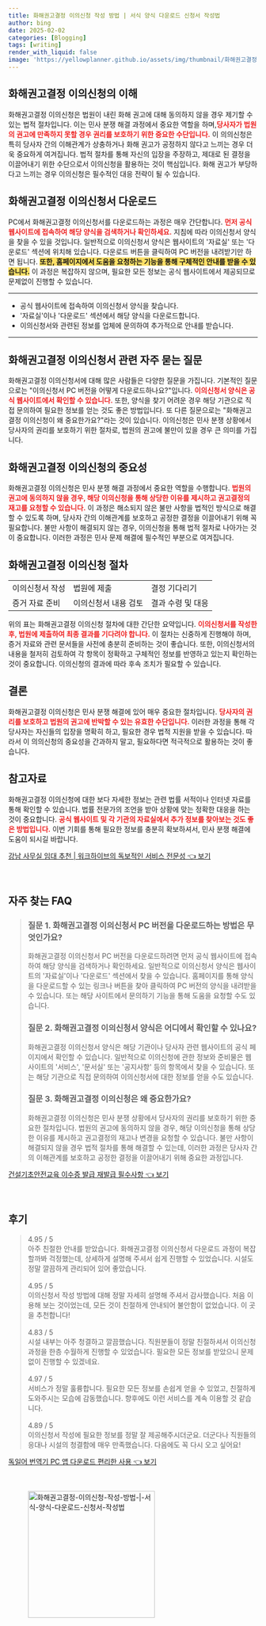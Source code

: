 ```yaml
---
title: 화해권고결정 이의신청 작성 방법 | 서식 양식 다운로드 신청서 작성법
author: bing
date: 2025-02-02
categories: [Blogging]
tags: [writing]
render_with_liquid: false
image: 'https://yellowplanner.github.io/assets/img/thumbnail/화해권고결정-이의신청-작성-방법-|-서식-양식-다운로드-신청서-작성법.webp'
---
```



<h2 id='화해권고결정_이해'>화해권고결정 이의신청의 이해</h2>

<p>화해권고결정 이의신청은 법원이 내린 화해 권고에 대해 동의하지 않을 경우 제기할 수 있는 법적 절차입니다. 이는 민사 분쟁 해결 과정에서 중요한 역할을 하며,<b><span style="color: #ee2323;">당사자가 법원의 권고에 만족하지 못할 경우 권리를 보호하기 위한 중요한 수단입니다.</span></b> 이 의의신청은 특히 당사자 간의 이해관계가 상충하거나 화해 권고가 공정하지 않다고 느끼는 경우 더욱 중요하게 여겨집니다. 법적 절차를 통해 자신의 입장을 주장하고, 제대로 된 결정을 이끌어내기 위한 수단으로서 이의신청을 활용하는 것이 핵심입니다. 화해 권고가 부당하다고 느끼는 경우 이의신청은 필수적인 대응 전략이 될 수 있습니다.</p>

<h2 id='이의신청서_다운로드'>화해권고결정 이의신청서 다운로드</h2>

<p>PC에서 화해권고결정 이의신청서를 다운로드하는 과정은 매우 간단합니다. <b><span style="color: #ee2323;">먼저 공식 웹사이트에 접속하여 해당 양식을 검색하거나 확인하세요.</span></b> 지침에 따라 이의신청서 양식을 찾을 수 있을 것입니다. 일반적으로 이의신청서 양식은 웹사이트의 '자료실' 또는 '다운로드' 섹션에 위치해 있습니다. 다운로드 버튼을 클릭하여 PC 버전을 내려받기만 하면 됩니다. <b><span style="background-color: #ffe066;">또한, 홈페이지에서 도움을 요청하는 기능을 통해 구체적인 안내를 받을 수 있습니다.</span></b> 이 과정은 복잡하지 않으며, 필요한 모든 정보는 공식 웹사이트에서 제공되므로 문제없이 진행할 수 있습니다.</p>

<hr />

<ul>
    <li>공식 웹사이트에 접속하여 이의신청서 양식을 찾습니다.</li>
    <li>'자료실'이나 '다운로드' 섹션에서 해당 양식을 다운로드합니다.</li>
    <li>이의신청서와 관련된 정보를 업체에 문의하여 추가적으로 안내를 받습니다.</li>
</ul>

<hr />

<h2 id='자주묻는질문'>화해권고결정 이의신청서 관련 자주 묻는 질문</h2>

<p>화해권고결정 이의신청서에 대해 많은 사람들은 다양한 질문을 가집니다. 기본적인 질문으로는 "이의신청서 PC 버전을 어떻게 다운로드하나요?"입니다. <b><span style="color: #ee2323;">이의신청서 양식은 공식 웹사이트에서 확인할 수 있습니다.</span></b> 또한, 양식을 찾기 어려운 경우 해당 기관으로 직접 문의하여 필요한 정보를 얻는 것도 좋은 방법입니다. 또 다른 질문으로는 "화해권고결정 이의신청이 왜 중요한가요?"라는 것이 있습니다. 이의신청은 민사 분쟁 상황에서 당사자의 권리를 보호하기 위한 절차로, 법원의 권고에 불만이 있을 경우 큰 의미를 가집니다.</p>

<h2 id='이의신청_중요성'>화해권고결정 이의신청의 중요성</h2>

<p>화해권고결정 이의신청은 민사 분쟁 해결 과정에서 중요한 역할을 수행합니다. <b><span style="color: #ee2323;">법원의 권고에 동의하지 않을 경우, 해당 이의신청을 통해 상당한 이유를 제시하고 권고결정의 재고를 요청할 수 있습니다.</span></b> 이 과정은 해소되지 않은 불만 사항을 법적인 방식으로 해결할 수 있도록 하며, 당사자 간의 이해관계를 보호하고 공정한 결정을 이끌어내기 위해 꼭 필요합니다. 불만 사항이 해결되지 않는 경우, 이의신청을 통해 법적 절차로 나아가는 것이 중요합니다. 이러한 과정은 민사 문제 해결에 필수적인 부분으로 여겨집니다.</p>

<h2 id='이의신청_절차'>화해권고결정 이의신청 절차</h2>

<table>
    <tr>
        <td>이의신청서 작성</td>
        <td>법원에 제출</td>
        <td>결정 기다리기</td>
    </tr>
    <tr>
        <td>증거 자료 준비</td>
        <td>이의신청서 내용 검토</td>
        <td>결과 수령 및 대응</td>
    </tr>
</table>

<p>위의 표는 화해권고결정 이의신청 절차에 대한 간단한 요약입니다. <b><span style="color: #ee2323;">이의신청서를 작성한 후, 법원에 제출하여 최종 결과를 기다려야 합니다.</span></b> 이 절차는 신중하게 진행해야 하며, 증거 자료와 관련 문서들을 사전에 충분히 준비하는 것이 좋습니다. 또한, 이의신청서의 내용을 철저히 검토하여 각 항목이 정확하고 구체적인 정보를 반영하고 있는지 확인하는 것이 중요합니다. 이의신청의 결과에 따라 후속 조치가 필요할 수 있습니다.</p>

<h2 id='결론'>결론</h2>

<p>화해권고결정 이의신청은 민사 분쟁 해결에 있어 매우 중요한 절차입니다. <b><span style="color: #ee2323;">당사자의 권리를 보호하고 법원의 권고에 반박할 수 있는 유효한 수단입니다.</span></b> 이러한 과정을 통해 각 당사자는 자신들의 입장을 명확히 하고, 필요한 경우 법적 지원을 받을 수 있습니다. 따라서 이 의의신청의 중요성을 간과하지 말고, 필요하다면 적극적으로 활용하는 것이 좋습니다.</p>

<h2 id='참고자료'>참고자료</h2>

<p>화해권고결정 이의신청에 대한 보다 자세한 정보는 관련 법률 서적이나 인터넷 자료를 통해 확인할 수 있습니다. 법률 전문가의 조언을 받아 상황에 맞는 정확한 대응을 하는 것이 중요합니다. <b><span style="color: #ee2323;">공식 웹사이트 및 각 기관의 자료실에서 추가 정보를 찾아보는 것도 좋은 방법입니다.</span></b> 이번 기회를 통해 필요한 정보를 충분히 확보하셔서, 민사 분쟁 해결에 도움이 되시길 바랍니다.</p>


<p><a class="click-button" title="강남 사무실 임대 추천 | 워크하이브의 독보적인 서비스 전문성" href="https://yellowplanner.github.io/posts/%EA%B0%95%EB%82%A8-%EC%82%AC%EB%AC%B4%EC%8B%A4-%EC%9E%84%EB%8C%80-%EC%B6%94%EC%B2%9C-%EC%9B%8C%ED%81%AC%ED%95%98%EC%9D%B4%EB%B8%8C%EC%9D%98-%EB%8F%85%EB%B3%B4%EC%A0%81%EC%9D%B8-%EC%84%9C%EB%B9%84%EC%8A%A4-%EC%A0%84%EB%AC%B8%EC%84%B1/" rel="dofollow">강남 사무실 임대 추천 | 워크하이브의 독보적인 서비스 전문성 👈 보기</a></p><br>
<h2 id='자주_찾는_FAQ'>자주 찾는 FAQ</h2>
<div itemscope="" itemtype="https://schema.org/FAQPage"> 
<blockquote> 
<div itemscope="" itemprop="mainEntity" itemtype="https://schema.org/Question"> 
<h3 itemprop="name">질문 1. 화해권고결정 이의신청서 PC 버전을 다운로드하는 방법은 무엇인가요?</h3> 
<div itemscope="" itemprop="acceptedAnswer" itemtype="https://schema.org/Answer"> 
<span itemprop="text"> 
<p>화해권고결정 이의신청서 PC 버전을 다운로드하려면 먼저 공식 웹사이트에 접속하여 해당 양식을 검색하거나 확인하세요. 일반적으로 이의신청서 양식은 웹사이트의 '자료실'이나 '다운로드' 섹션에서 찾을 수 있습니다. 홈페이지를 통해 양식을 다운로드할 수 있는 링크나 버튼을 찾아 클릭하여 PC 버전의 양식을 내려받을 수 있습니다. 또는 해당 사이트에서 문의하기 기능을 통해 도움을 요청할 수도 있습니다.</p> 
</span> 
</div> 
</div> 

<div itemscope="" itemprop="mainEntity" itemtype="https://schema.org/Question"> 
<h3 itemprop="name">질문 2. 화해권고결정 이의신청서 양식은 어디에서 확인할 수 있나요?</h3> 
<div itemscope="" itemprop="acceptedAnswer" itemtype="https://schema.org/Answer"> 
<span itemprop="text"> 
<p>화해권고결정 이의신청서 양식은 해당 기관이나 당사자 관련 웹사이트의 공식 페이지에서 확인할 수 있습니다. 일반적으로 이의신청에 관한 정보와 준비물은 웹사이트의 '서비스', '문서실' 또는 '공지사항' 등의 항목에서 찾을 수 있습니다. 또는 해당 기관으로 직접 문의하여 이의신청서에 대한 정보를 얻을 수도 있습니다.</p> 
</span> 
</div> 
</div> 

<div itemscope="" itemprop="mainEntity" itemtype="https://schema.org/Question"> 
<h3 itemprop="name">질문 3. 화해권고결정 이의신청은 왜 중요한가요?</h3> 
<div itemscope="" itemprop="acceptedAnswer" itemtype="https://schema.org/Answer"> 
<span itemprop="text"> 
<p>화해권고결정 이의신청은 민사 분쟁 상황에서 당사자의 권리를 보호하기 위한 중요한 절차입니다. 법원의 권고에 동의하지 않을 경우, 해당 이의신청을 통해 상당한 이유를 제시하고 권고결정의 재고나 변경을 요청할 수 있습니다. 불만 사항이 해결되지 않을 경우 법적 절차를 통해 해결할 수 있는데, 이러한 과정은 당사자 간의 이해관계를 보호하고 공정한 결정을 이끌어내기 위해 중요한 과정입니다.</p> 
</span> 
</div> 
</div> 
</blockquote> 
</div>
<p><a class="click-button" title="건설기초안전교육 이수증 발급 재발급 필수사항" href="https://yellowplanner.github.io/posts/%EA%B1%B4%EC%84%A4%EA%B8%B0%EC%B4%88%EC%95%88%EC%A0%84%EA%B5%90%EC%9C%A1-%EC%9D%B4%EC%88%98%EC%A6%9D-%EB%B0%9C%EA%B8%89-%EC%9E%AC%EB%B0%9C%EA%B8%89-%ED%95%84%EC%88%98%EC%82%AC%ED%95%AD/" rel="dofollow">건설기초안전교육 이수증 발급 재발급 필수사항 👈 보기</a></p><br>
<h2 id='후기'>후기</h2>
<div itemscope itemtype="https://schema.org/Product">
  <blockquote>
  <div itemprop="review" itemscope itemtype="https://schema.org/Review">
      <div itemprop="reviewRating" itemscope itemtype="https://schema.org/Rating"> <span itemprop="ratingValue">4.95</span> / <span itemprop="bestRating">5</span> </div>
      <span itemprop="reviewBody">아주 친절한 안내를 받았습니다. 화해권고결정 이의신청서 다운로드 과정이 복잡할까봐 걱정했는데, 상세하게 설명해 주셔서 쉽게 진행할 수 있었습니다. 시설도 정말 깔끔하게 관리되어 있어 좋았습니다.</span>
  </div>
  <br>
  <div itemprop="review" itemscope itemtype="https://schema.org/Review">
      <div itemprop="reviewRating" itemscope itemtype="https://schema.org/Rating"> <span itemprop="ratingValue">4.95</span> / <span itemprop="bestRating">5</span> </div>
      <span itemprop="reviewBody">이의신청서 작성 방법에 대해 정말 자세히 설명해 주셔서 감사했습니다. 처음 이용해 보는 것이었는데, 모든 것이 친절하게 안내되어 불안함이 없었습니다. 이 곳을 추천합니다!</span>
  </div>
  <br>
  <div itemprop="review" itemscope itemtype="https://schema.org/Review">
      <div itemprop="reviewRating" itemscope itemtype="https://schema.org/Rating"> <span itemprop="ratingValue">4.83</span> / <span itemprop="bestRating">5</span> </div>
      <span itemprop="reviewBody">시설 내부는 아주 청결하고 깔끔했습니다. 직원분들이 정말 친절하셔서 이의신청 과정을 한층 수월하게 진행할 수 있었습니다. 필요한 모든 정보를 받았으니 문제없이 진행할 수 있겠네요.</span>
  </div>
  <br>
  <div itemprop="review" itemscope itemtype="https://schema.org/Review">
      <div itemprop="reviewRating" itemscope itemtype="https://schema.org/Rating"> <span itemprop="ratingValue">4.97</span> / <span itemprop="bestRating">5</span> </div>
      <span itemprop="reviewBody">서비스가 정말 훌륭합니다. 필요한 모든 정보를 손쉽게 얻을 수 있었고, 친절하게 도와주시는 모습에 감동했습니다. 향후에도 이런 서비스를 계속 이용할 것 같습니다.</span>
  </div>
  <br>
  <div itemprop="review" itemscope itemtype="https://schema.org/Review">
      <div itemprop="reviewRating" itemscope itemtype="https://schema.org/Rating"> <span itemprop="ratingValue">4.89</span> / <span itemprop="bestRating">5</span> </div>
      <span itemprop="reviewBody">이의신청서 작성에 필요한 정보를 정말 잘 제공해주시더군요. 더군다나 직원들의 응대나 시설의 청결함에 매우 만족했습니다. 다음에도 꼭 다시 오고 싶어요!</span>
  </div>
  </blockquote>
</div>
<p><a class="click-button" title="독일어 번역기 PC 앱 다운로드 편리한 사용" href="https://yellowplanner.github.io/posts/%EB%8F%85%EC%9D%BC%EC%96%B4-%EB%B2%88%EC%97%AD%EA%B8%B0-PC-%EC%95%B1-%EB%8B%A4%EC%9A%B4%EB%A1%9C%EB%93%9C-%ED%8E%B8%EB%A6%AC%ED%95%9C-%EC%82%AC%EC%9A%A9/" rel="dofollow">독일어 번역기 PC 앱 다운로드 편리한 사용 👈 보기</a></p><br>
<figure class="image"><img src="https://yellowplanner.github.io/assets/img/thumbnail/화해권고결정-이의신청-작성-방법-|-서식-양식-다운로드-신청서-작성법.webp" alt="화해권고결정-이의신청-작성-방법-|-서식-양식-다운로드-신청서-작성법" width="256" height="256"></figure>